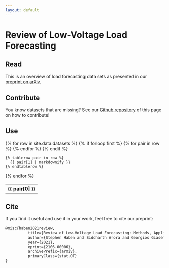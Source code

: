 ```yaml
---
layout: default
---
```

# Review of Low-Voltage Load Forecasting
## Read
This is an overview of load forecasting data sets as presented in our [preprint on arXiv](https://arxiv.org/pdf/2106.00006v1.pdf).

## Contribute
You know datasets that are missing? See our  [Github repository](https://github.com/low-voltage-loadforecasting/low-voltage-loadforecasting.github.io) of this page on how to contribute!

## Use

<table>
  {% for row in site.data.datasets %}
    {% if forloop.first %}
    <tr>
      {% for pair in row %}
        <th>{{ pair[0] }}</th>
      {% endfor %}
    </tr>
    {% endif %}

    {% tablerow pair in row %}
      {{ pair[1] | markdownify }}
    {% endtablerow %}
  {% endfor %}
</table>

## Cite

If you find it useful and use it in your work, feel free to cite our preprint:

```latex
@misc{haben2021review,
          title={Review of Low-Voltage Load Forecasting: Methods, Applications, and Recommendations}, 
          author={Stephen Haben and Siddharth Arora and Georgios Giasemidis and Marcus Voss and Danica Vukadinovic Greetham},
          year={2021},
          eprint={2106.00006},
          archivePrefix={arXiv},
          primaryClass={stat.OT}
}
```